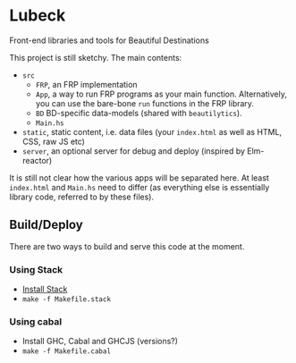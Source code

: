 
# Lubeck

Front-end libraries and tools for Beautiful Destinations

This project is still sketchy. The main contents:

- `src`
  - `FRP`, an FRP implementation
  - `App`, a way to run FRP programs as your main function. Alternatively, you can
    use the bare-bone `run` functions in the FRP library.
  - `BD` BD-specific data-models (shared with `beautilytics`).
  - `Main.hs`
- `static`, static content, i.e. data files (your `index.html` as well as HTML, CSS, raw JS etc)
- `server`, an optional server for debug and deploy (inspired by Elm-reactor)

It is still not clear how the various apps will be separated here. At least `index.html` and `Main.hs`
need to differ (as everything else is essentially library code, referred to by these files).

## Build/Deploy

There are two ways to build and serve this code at the moment.

### Using Stack

- [Install Stack](http://docs.haskellstack.org/)
- `make -f Makefile.stack`

### Using cabal

- Install GHC, Cabal and GHCJS (versions?)
- `make -f Makefile.cabal`
